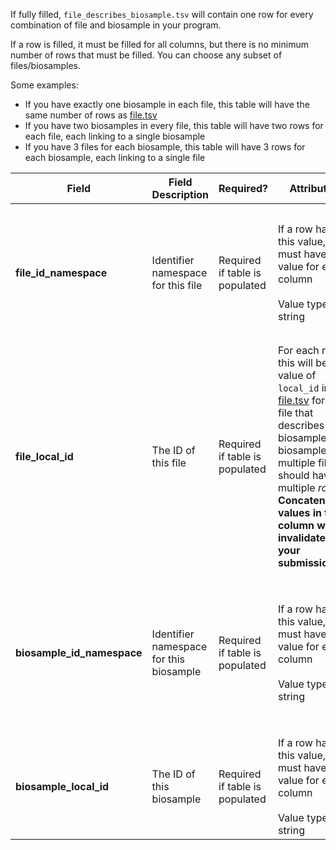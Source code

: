 If fully filled, `file_describes_biosample.tsv` will contain one row for every combination of file and biosample in your program.

If a row is filled, it must be filled for all columns, but there is no minimum number of rows that must be filled. You can choose any subset of files/biosamples.

Some examples:   
- If you have exactly one biosample in each file, this table will have the same number of rows as [file.tsv](./TableInfo:-file.tsv)
- If you have two biosamples in every file, this table will have two rows for each file, each linking to a single biosample
- If you have 3 files for each biosample, this table will have 3 rows for each biosample, each linking to a single file


Field | Field Description | Required? |  Attributes | Extra Info 
------|-------------------|-----------|-------------|------------
**file_id_namespace** |Identifier namespace for this file  | Required if table is populated | If a row has this value, it must have a value for every column <br /><br />Value type is string | For each row this will be the value of `id_namespace` in [file.tsv](./TableInfo:-file.tsv) for this file. If your program has not implemented multiple id_namespaces, this will be exactly the same for all rows and in the `collection_id_namespace` column
**file_local_id**|The ID of this file | Required if table is populated |  For each row this will be the value of `local_id` in [file.tsv](./TableInfo:-file.tsv) for the file that describes this biosample. If a biosample has multiple files, it should have multiple *rows*. **Concatenating values in this column will invalidate your submission**
**biosample_id_namespace** |Identifier namespace for this biosample | Required if table is populated|  If a row has this value, it must have a value for every column <br /><br />Value type is string | For each row this will be the value of `id_namespace` in [biosample.tsv](./TableInfo:-biosample.tsv) for the file that describes this biosample. If your program has not implemented multiple id_namespaces, this will be exactly the same for all rows and in the `collection_id_namespace` column
**biosample_local_id** | The ID of this biosample | Required if table is populated|  If a row has this value, it must have a value for every column<br /><br /> Value type is string | For each row this will be the value of `local_id` in [biosample.tsv](./TableInfo:-biosample.tsv) for the file that describes this biosample. 